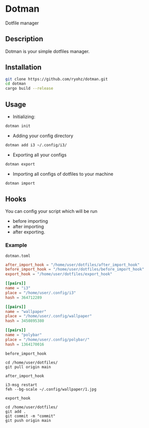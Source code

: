# Dotman
Dotfile manager
## Description
Dotman is your simple dotfiles manager.
## Installation
```bash
git clone https://github.com/ryohz/dotman.git
cd dotman
cargo build --release
```
## Usage
- Initializing: 
```bash
dotman init
```
- Adding your config directory
```bash
dotman add i3 ~/.config/i3/
```
- Exporting all your configs
```bash
dotman export
```
- Importing all configs of dotfiles to your machine
```bash
dotman import
```
## Hooks
You can config your script which will be run 
- before importing
- after importing
- after exporting.
### Example
```dotman.toml```
```toml 
after_import_hook = "/home/user/dotfiles/after_import_hook"
before_import_hook = "/home/user/dotfiles/before_import_hook"
export_hook = "/home/user/dotfiles/export_hook"

[[pairs]]
name = "i3"
place = "/home/user/.config/i3"
hash = 364712289

[[pairs]]
name = "wallpaper"
place = "/home/user/.config/wallpaper"
hash = 3450895380

[[pairs]]
name = "polybar"
place = "/home/user/.config/polybar/"
hash = 1364170016
```
```before_import_hook```
```shell
cd /home/user/dotfiles/
git pull origin main
```
```after_import_hook```
```shell
i3-msg restart
feh --bg-scale ~/.config/wallpaper/1.jpg
```
```export_hook```
```shell
cd /home/user/dotfiles/
git add .
git commit -m "commit"
git push origin main
```